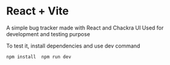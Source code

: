 # React + Vite

A simple bug tracker made with React and Chackra UI 
Used for development and testing purpose

To test it, install dependencies and use dev command

``
npm install 
npm run dev 
``
